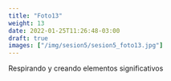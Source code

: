 ```yaml
---
title: "Foto13"
weight: 13
date: 2022-01-25T11:26:48-03:00
draft: true
images: ["/img/sesion5/sesion5_foto13.jpg"]
---
```


Respirando y creando elementos significativos